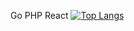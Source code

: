 Go PHP React
[![Top Langs](https://github-readme-stats.vercel.app/api/top-langs/?username=masayomitan
)](https://github.com/anuraghazra/github-readme-stats)

